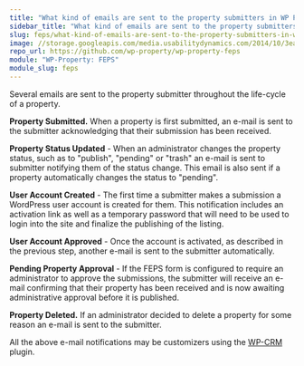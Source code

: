 ```yaml
---
title: "What kind of emails are sent to the property submitters in WP Property FEPS?"
sidebar_title: "What kind of emails are sent to the property submitters?"
slug: feps/what-kind-of-emails-are-sent-to-the-property-submitters-in-wp-property-feps
image: //storage.googleapis.com/media.usabilitydynamics.com/2014/10/3ea55b73-wpproperty-extension-feps-icon-300x300.png
repo_url: https://github.com/wp-property/wp-property-feps
module: "WP-Property: FEPS"
module_slug: feps
---
```


Several emails are sent to the property submitter throughout the life-cycle of a property.

**Property Submitted.** When a property is first submitted, an e-mail is sent to the submitter acknowledging that their submission has been received.

**Property Status Updated** - When an administrator changes the property status, such as to "publish", "pending" or "trash" an e-mail is sent to submitter notifying them of the status change. This email is also sent if a property automatically changes the status to "pending". 

**User Account Created** - The first time a submitter makes a submission a WordPress user account is created for them. This notification includes an activation link as well as a temporary password that will need to be used to login into the site and finalize the publishing of the listing.

**User Account Approved** - Once the account is activated, as described in the previous step, another e-mail is sent to the submitter automatically. 

**Pending Property Approval** - If the FEPS form is configured to require an administrator to approve the submissions, the submitter will receive an e-mail confirming that their property has been received and is now awaiting administrative approval before it is published.

**Property Deleted.** If an administrator decided to delete a property for some reason an e-mail is sent to the submitter. 

All the above e-mail notifications may be customizers using the [WP-CRM](https://wp-crm.github.io/docs/) plugin. 